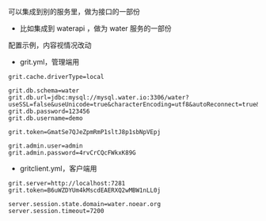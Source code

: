 
可以集成到别的服务里，做为接口的一部份

* 比如集成到 waterapi ，做为 water 服务的一部份


配置示例，内容视情况改动

* grit.yml，管理端用

```properties
grit.cache.driverType=local

grit.db.schema=water
grit.db.url=jdbc:mysql://mysql.water.io:3306/water?useSSL=false&useUnicode=true&characterEncoding=utf8&autoReconnect=true&rewriteBatchedStatements=true
grit.db.password=123456
grit.db.username=demo

grit.token=GmatSe7QJeZpmRmP1sltJ8p1sbNpVEpj

grit.admin.user=admin
grit.admin.password=4rvCrCQcFWkxK89G
```

* gritclient.yml，客户端用

```properties
grit.server=http://localhost:7281
grit.token=B6uWZDYUm4kMscdEAERXQ2wMBW1nLL0j

server.session.state.domain=water.noear.org
server.session.timeout=7200
```